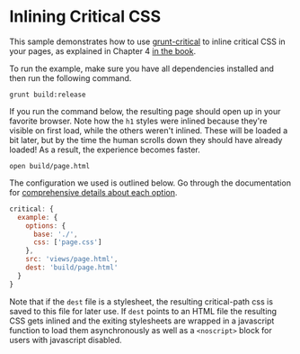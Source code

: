 # Inlining Critical CSS

This sample demonstrates how to use [grunt-critical][1] to inline critical CSS in your pages, as explained in Chapter 4 [in the book][2].

To run the example, make sure you have all dependencies installed and then run the following command.

```shell
grunt build:release
```

If you run the command below, the resulting page should open up in your favorite browser. Note how the `h1` styles were inlined because they're visible on first load, while the others weren't inlined. These will be loaded a bit later, but by the time the human scrolls down they should have already loaded! As a result, the experience becomes faster.

```shell
open build/page.html
```

The configuration we used is outlined below. Go through the documentation for [comprehensive details about each option][1].

```js
critical: {
  example: {
    options: {
      base: './',
      css: ['page.css']
    },
    src: 'views/page.html',
    dest: 'build/page.html'
  }
}
```

Note that if the `dest` file is a stylesheet, the resulting critical-path css is saved to this file for later use. If `dest` points to an HTML file the resulting CSS gets inlined and the exiting stylesheets are wrapped in a javascript function to load them asynchronously as well as a `<noscript>` block for users with javascript disabled.

[1]: https://github.com/bezoerb/grunt-critical
[2]: https://github.com/buildfirst/buildfirst
